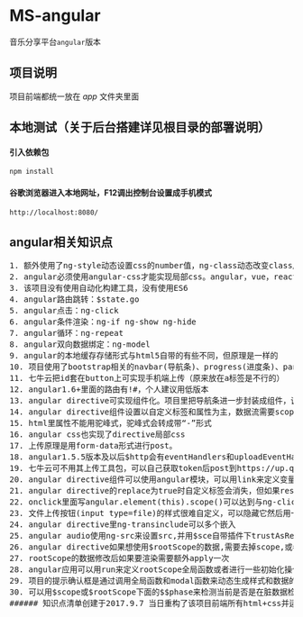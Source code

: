 # MS-angular
音乐分享平台`angular`版本

## 项目说明
项目前端都统一放在 _app_ 文件夹里面

## 本地测试（关于后台搭建详见根目录的部署说明）
#### 引入依赖包

    npm install
    
#### 谷歌浏览器进入本地网址，F12调出控制台设置成手机模式

    http://localhost:8080/
    
## angular相关知识点
<pre>
1. 额外使用了ng-style动态设置css的number值，ng-class动态改变class属性选择
2. angular必须使用angular-css才能实现局部css。angular，vue，react里面只有vue自带实现了局部css功能
3. 该项目没有使用自动化构建工具，没有使用ES6
4. angular路由跳转：$state.go
5. angular点击：ng-click
6. angular条件渲染：ng-if ng-show ng-hide
7. angular循环：ng-repeat
8. angular双向数据绑定：ng-model
9. angular的本地缓存存储形式与html5自带的有些不同，但原理是一样的
10. 项目使用了bootstrap相关的navbar(导航条)、progress(进度条)、panel、modal(拟态框)、navtab、button、list-group-item、栅格系统和一些基础的css样式
11. 七牛云把id套在button上可实现手机端上传（原来放在a标签是不行的）
12. angular1.6+里面的路由有!#，个人建议用低版本
13. angular directive可实现组件化。项目里把导航条进一步封装成组件，调用极其方便
14. angular directive组件设置以自定义标签和属性为主，数据流需要scope里面设置"="
15. html里属性不能用驼峰式，驼峰式会转成带“-”形式
16. angular css也实现了directive局部css
17. 上传原理是用form-data形式进行post。
18. angular1.5.5版本及以后$http会有eventHandlers和uploadEventHandlers来检测上传进度,且该handler已经在处理脏数据了所以不需要apply
19. 七牛云可不用其上传工具包，可以自己获取token后post到https://up.qbox.me/
20. angular directive组件可以使用angular模块，可以用link来定义变量或函数。
21. angular directive的replace为true时自定义标签会消失，但如果restrict里面有A的话自定义标签的属性会顺延给模板最外层的div
22. onclick里面写angular.element(this).scope()可以达到与ng-click一样效果
23. 文件上传按钮(input type=file)的样式很难自定义，可以隐藏它然后用一个按钮来触发这个按钮
24. angular directive里ng-transinclude可以多个嵌入
25. angular audio使用ng-src来设置src,并用$sce自带插件下trustAsResourceUrl方法动态加载外部数据
26. angular directive如果想使用$rootScope的数据,需要去掉scope,或者scope:false,或者在scope里面添加rootScope
27. rootScope的数据修改后如果要渲染需要额外apply一次
28. angular应用可以用run来定义rootScope全局函数或者进行一些初始化操作($rootScope不能赋值)
29. 项目的提示确认框是通过调用全局函数和modal函数来动态生成样式和数据的
30. 可以用$scope或$rootScope下面的$$phase来检测当前是否是在脏数据检查中
###### 知识点清单创建于2017.9.7 当日重构了该项目前端所有html+css并适应移动端开发
</pre>